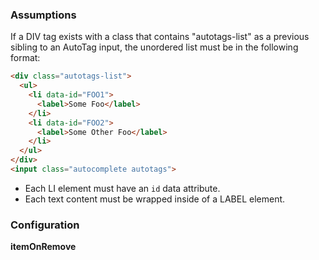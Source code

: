 ### Assumptions
If a DIV tag exists with a class that contains "autotags-list" as a previous sibling to an AutoTag input, the unordered list must be in the following format:

```html
<div class="autotags-list">
  <ul>
    <li data-id="FOO1">
      <label>Some Foo</label>  
    </li>
    <li data-id="FOO2">
      <label>Some Other Foo</label>  
    </li>
  </ul>
</div>
<input class="autocomplete autotags">
```

+ Each LI element must have an ```id``` data attribute.
+ Each text content must be wrapped inside of a LABEL element.

### Configuration

__itemOnRemove__